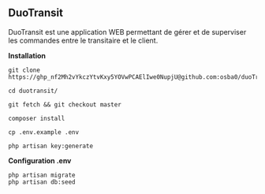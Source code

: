 ## DuoTransit
DuoTransit est une application WEB permettant de gérer et de superviser les commandes entre le transitaire et le client. 

**Installation**

```
git clone https://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@github.com:osba0/duoTransit.git

cd duotransit/

git fetch && git checkout master

composer install

cp .env.example .env

php artisan key:generate
```

**Configuration .env**
```
php artisan migrate
php artisan db:seed
```

